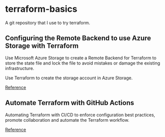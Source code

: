 # terraform-basics

A git repository that I use to try terraform.

## Configuring the Remote Backend to use Azure Storage with Terraform

Use Microsoft Azure Storage to create a Remote Backend for Terraform to store the state file and lock the file to avoid mistakes or damage the existing infrastructure.

Use Terraform to create the storage account in Azure Storage.

[Reference](https://developer.hashicorp.com/terraform/language/settings/backends/azurerm)

## Automate Terraform with GitHub Actions

Automating Terraform with CI/CD to enforce configuration best practices, promote collaboration and automate the Terraform workflow.

[Reference](https://developer.hashicorp.com/terraform/tutorials/automation/github-actions#github-actions)
